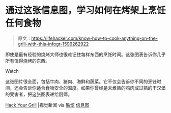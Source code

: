 # 通过这张信息图，学习如何在烤架上烹饪任何食物

> 原文：<https://lifehacker.com/know-how-to-cook-anything-on-the-grill-with-this-infogr-1599262922>

即使是最有经验的烧烤大师也很难记住每样东西的烹饪时间。这张图表告诉你几乎所有值得烧烤的东西。

Watch

这张图片很全面，包括牛肉、猪肉、海鲜和蔬菜。它不仅会告诉你不同的烹饪时间，还会告诉你适合食物安全的温度。如果你曾经是未煮熟的鸡肉或过熟的干汉堡的受害者，把这张图表递给厨师。

[Hack Your Grill](http://www.visualnews.com/2012/07/07/grill-master-how-to-properly-cook-meats-and-veggies/vn-c5-grilling-guide-final/) |视觉新闻 via [酷炫](http://www.coolinfographics.com/blog/2014/5/22/hack-your-grill.html) [信息图](http://www.coolinfographics.com/blog/2014/5/22/hack-your-grill.html)